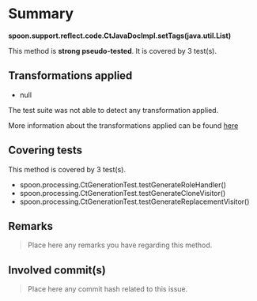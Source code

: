 # Summary
**spoon.support.reflect.code.CtJavaDocImpl.setTags(java.util.List)**

This method is **strong pseudo-tested**.
It is covered by 3 test(s). 


## Transformations applied

- null


The test suite was not able to detect any transformation applied.

More information about the transformations applied can be found [here](https://github.com/STAMP-project/pitest-descartes)

## Covering tests
This method is covered by 3 test(s).
* spoon.processing.CtGenerationTest.testGenerateRoleHandler()
* spoon.processing.CtGenerationTest.testGenerateCloneVisitor()
* spoon.processing.CtGenerationTest.testGenerateReplacementVisitor()


## Remarks
> Place here any remarks you have regarding this method.

## Involved commit(s)

> Place here any commit hash related to this issue.
